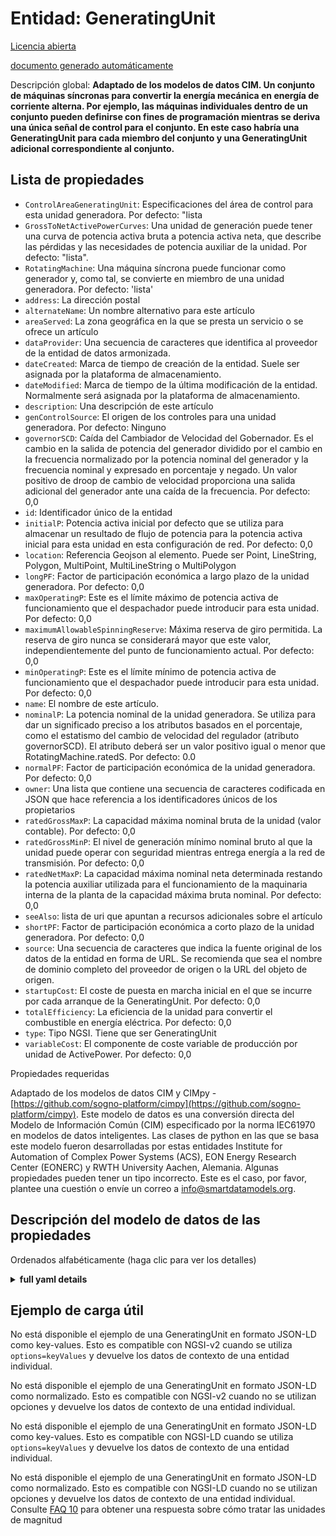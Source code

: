 Entidad: GeneratingUnit  
=======================  
[Licencia abierta](https://github.com/smart-data-models//dataModel.EnergyCIM/blob/master/GeneratingUnit/LICENSE.md)  
[documento generado automáticamente](https://docs.google.com/presentation/d/e/2PACX-1vTs-Ng5dIAwkg91oTTUdt8ua7woBXhPnwavZ0FxgR8BsAI_Ek3C5q97Nd94HS8KhP-r_quD4H0fgyt3/pub?start=false&loop=false&delayms=3000#slide=id.gb715ace035_0_60)  
Descripción global: **Adaptado de los modelos de datos CIM. Un conjunto de máquinas síncronas para convertir la energía mecánica en energía de corriente alterna. Por ejemplo, las máquinas individuales dentro de un conjunto pueden definirse con fines de programación mientras se deriva una única señal de control para el conjunto. En este caso habría una GeneratingUnit para cada miembro del conjunto y una GeneratingUnit adicional correspondiente al conjunto.**  

## Lista de propiedades  

- `ControlAreaGeneratingUnit`: Especificaciones del área de control para esta unidad generadora. Por defecto: "lista  - `GrossToNetActivePowerCurves`: Una unidad de generación puede tener una curva de potencia activa bruta a potencia activa neta, que describe las pérdidas y las necesidades de potencia auxiliar de la unidad. Por defecto: "lista".  - `RotatingMachine`: Una máquina síncrona puede funcionar como generador y, como tal, se convierte en miembro de una unidad generadora. Por defecto: 'lista'  - `address`: La dirección postal  - `alternateName`: Un nombre alternativo para este artículo  - `areaServed`: La zona geográfica en la que se presta un servicio o se ofrece un artículo  - `dataProvider`: Una secuencia de caracteres que identifica al proveedor de la entidad de datos armonizada.  - `dateCreated`: Marca de tiempo de creación de la entidad. Suele ser asignada por la plataforma de almacenamiento.  - `dateModified`: Marca de tiempo de la última modificación de la entidad. Normalmente será asignada por la plataforma de almacenamiento.  - `description`: Una descripción de este artículo  - `genControlSource`: El origen de los controles para una unidad generadora. Por defecto: Ninguno  - `governorSCD`: Caída del Cambiador de Velocidad del Gobernador.   Es el cambio en la salida de potencia del generador dividido por el cambio en la frecuencia normalizado por la potencia nominal del generador y la frecuencia nominal y expresado en porcentaje y negado. Un valor positivo de droop de cambio de velocidad proporciona una salida adicional del generador ante una caída de la frecuencia. Por defecto: 0,0  - `id`: Identificador único de la entidad  - `initialP`: Potencia activa inicial por defecto que se utiliza para almacenar un resultado de flujo de potencia para la potencia activa inicial para esta unidad en esta configuración de red. Por defecto: 0,0  - `location`: Referencia Geojson al elemento. Puede ser Point, LineString, Polygon, MultiPoint, MultiLineString o MultiPolygon  - `longPF`: Factor de participación económica a largo plazo de la unidad generadora. Por defecto: 0,0  - `maxOperatingP`: Este es el límite máximo de potencia activa de funcionamiento que el despachador puede introducir para esta unidad. Por defecto: 0,0  - `maximumAllowableSpinningReserve`: Máxima reserva de giro permitida. La reserva de giro nunca se considerará mayor que este valor, independientemente del punto de funcionamiento actual. Por defecto: 0,0  - `minOperatingP`: Este es el límite mínimo de potencia activa de funcionamiento que el despachador puede introducir para esta unidad. Por defecto: 0,0  - `name`: El nombre de este artículo.  - `nominalP`: La potencia nominal de la unidad generadora.  Se utiliza para dar un significado preciso a los atributos basados en el porcentaje, como el estatismo del cambio de velocidad del regulador (atributo governorSCD). El atributo deberá ser un valor positivo igual o menor que RotatingMachine.ratedS. Por defecto: 0.0  - `normalPF`: Factor de participación económica de la unidad generadora. Por defecto: 0,0  - `owner`: Una lista que contiene una secuencia de caracteres codificada en JSON que hace referencia a los identificadores únicos de los propietarios  - `ratedGrossMaxP`: La capacidad máxima nominal bruta de la unidad (valor contable). Por defecto: 0,0  - `ratedGrossMinP`: El nivel de generación mínimo nominal bruto al que la unidad puede operar con seguridad mientras entrega energía a la red de transmisión. Por defecto: 0,0  - `ratedNetMaxP`: La capacidad máxima nominal neta determinada restando la potencia auxiliar utilizada para el funcionamiento de la maquinaria interna de la planta de la capacidad máxima bruta nominal. Por defecto: 0,0  - `seeAlso`: lista de uri que apuntan a recursos adicionales sobre el artículo  - `shortPF`: Factor de participación económica a corto plazo de la unidad generadora. Por defecto: 0,0  - `source`: Una secuencia de caracteres que indica la fuente original de los datos de la entidad en forma de URL. Se recomienda que sea el nombre de dominio completo del proveedor de origen o la URL del objeto de origen.  - `startupCost`: El coste de puesta en marcha inicial en el que se incurre por cada arranque de la GeneratingUnit. Por defecto: 0,0  - `totalEfficiency`: La eficiencia de la unidad para convertir el combustible en energía eléctrica. Por defecto: 0,0  - `type`: Tipo NGSI. Tiene que ser GeneratingUnit  - `variableCost`: El componente de coste variable de producción por unidad de ActivePower. Por defecto: 0,0    
Propiedades requeridas  
Adaptado de los modelos de datos CIM y CIMpy - [https://github.com/sogno-platform/cimpy](https://github.com/sogno-platform/cimpy). Este modelo de datos es una conversión directa del Modelo de Información Común (CIM) especificado por la norma IEC61970 en modelos de datos inteligentes. Las clases de python en las que se basa este modelo fueron desarrolladas por estas entidades Institute for Automation of Complex Power Systems (ACS), EON Energy Research Center (EONERC) y RWTH University Aachen, Alemania. Algunas propiedades pueden tener un tipo incorrecto. Este es el caso, por favor, plantee una cuestión o envíe un correo a info@smartdatamodels.org.  
## Descripción del modelo de datos de las propiedades  
Ordenados alfabéticamente (haga clic para ver los detalles)  
<details><summary><strong>full yaml details</strong></summary>    
```yaml  
GeneratingUnit:    
  description: 'Adapted from CIM data models. A single or set of synchronous machines for converting mechanical power into alternating-current power. For example, individual machines within a set may be defined for scheduling purposes while a single control signal is derived for the set. In this case there would be a GeneratingUnit for each member of the set and an additional GeneratingUnit corresponding to the set.'    
  properties:    
    ControlAreaGeneratingUnit:    
      description: 'ControlArea specifications for this generating unit. Default: ''list'''    
      type: number    
      x-ngsi:    
        model: https://schema.org/Number    
    GrossToNetActivePowerCurves:    
      description: 'A generating unit may have a gross active power to net active power curve, describing the losses and auxiliary power requirements of the unit. Default: ''list'''    
      type: number    
      x-ngsi:    
        model: https://schema.org/Number    
    RotatingMachine:    
      description: 'A synchronous machine may operate as a generator and as such becomes a member of a generating unit. Default: ''list'''    
      type: number    
      x-ngsi:    
        model: https://schema.org/Number    
    address:    
      description: 'The mailing address'    
      properties:    
        addressCountry:    
          description: 'Property. The country. For example, Spain. Model:''https://schema.org/addressCountry'''    
          type: string    
        addressLocality:    
          description: 'Property. The locality in which the street address is, and which is in the region. Model:''https://schema.org/addressLocality'''    
          type: string    
        addressRegion:    
          description: 'Property. The region in which the locality is, and which is in the country. Model:''https://schema.org/addressRegion'''    
          type: string    
        postOfficeBoxNumber:    
          description: 'Property. The post office box number for PO box addresses. For example, 03578. Model:''https://schema.org/postOfficeBoxNumber'''    
          type: string    
        postalCode:    
          description: 'Property. The postal code. For example, 24004. Model:''https://schema.org/https://schema.org/postalCode'''    
          type: string    
        streetAddress:    
          description: 'Property. The street address. Model:''https://schema.org/streetAddress'''    
          type: string    
      type: Property    
      x-ngsi:    
        model: https://schema.org/address    
    alternateName:    
      description: 'An alternative name for this item'    
      type: Property    
    areaServed:    
      description: 'The geographic area where a service or offered item is provided'    
      type: Property    
      x-ngsi:    
        model: https://schema.org/Text    
    dataProvider:    
      description: 'A sequence of characters identifying the provider of the harmonised data entity.'    
      type: Property    
    dateCreated:    
      description: 'Entity creation timestamp. This will usually be allocated by the storage platform.'    
      format: date-time    
      type: Property    
    dateModified:    
      description: 'Timestamp of the last modification of the entity. This will usually be allocated by the storage platform.'    
      format: date-time    
      type: Property    
    description:    
      description: 'A description of this item'    
      type: Property    
    genControlSource:    
      description: 'The source of controls for a generating unit. Default: None'    
      type: number    
      x-ngsi:    
        model: https://schema.org/Number    
    governorSCD:    
      description: 'Governor Speed Changer Droop.   This is the change in generator power output divided by the change in frequency normalized by the nominal power of the generator and the nominal frequency and expressed in percent and negated. A positive value of speed change droop provides additional generator output upon a drop in frequency. Default: 0.0'    
      type: number    
      x-ngsi:    
        model: https://schema.org/Number    
    id:    
      anyOf: &generatingunit_-_properties_-_owner_-_items_-_anyof    
        - description: 'Property. Identifier format of any NGSI entity'    
          maxLength: 256    
          minLength: 1    
          pattern: ^[\w\-\.\{\}\$\+\*\[\]`|~^@!,:\\]+$    
          type: string    
        - description: 'Property. Identifier format of any NGSI entity'    
          format: uri    
          type: string    
      description: 'Unique identifier of the entity'    
      type: Property    
    initialP:    
      description: 'Default initial active power  which is used to store a powerflow result for the initial active power for this unit in this network configuration. Default: 0.0'    
      type: number    
      x-ngsi:    
        model: https://schema.org/Number    
    location:    
      description: 'Geojson reference to the item. It can be Point, LineString, Polygon, MultiPoint, MultiLineString or MultiPolygon'    
      oneOf:    
        - description: 'Geoproperty. Geojson reference to the item. Point'    
          properties:    
            bbox:    
              items:    
                type: number    
              minItems: 4    
              type: array    
            coordinates:    
              items:    
                type: number    
              minItems: 2    
              type: array    
            type:    
              enum:    
                - Point    
              type: string    
          required:    
            - type    
            - coordinates    
          title: 'GeoJSON Point'    
          type: object    
        - description: 'Geoproperty. Geojson reference to the item. LineString'    
          properties:    
            bbox:    
              items:    
                type: number    
              minItems: 4    
              type: array    
            coordinates:    
              items:    
                items:    
                  type: number    
                minItems: 2    
                type: array    
              minItems: 2    
              type: array    
            type:    
              enum:    
                - LineString    
              type: string    
          required:    
            - type    
            - coordinates    
          title: 'GeoJSON LineString'    
          type: object    
        - description: 'Geoproperty. Geojson reference to the item. Polygon'    
          properties:    
            bbox:    
              items:    
                type: number    
              minItems: 4    
              type: array    
            coordinates:    
              items:    
                items:    
                  items:    
                    type: number    
                  minItems: 2    
                  type: array    
                minItems: 4    
                type: array    
              type: array    
            type:    
              enum:    
                - Polygon    
              type: string    
          required:    
            - type    
            - coordinates    
          title: 'GeoJSON Polygon'    
          type: object    
        - description: 'Geoproperty. Geojson reference to the item. MultiPoint'    
          properties:    
            bbox:    
              items:    
                type: number    
              minItems: 4    
              type: array    
            coordinates:    
              items:    
                items:    
                  type: number    
                minItems: 2    
                type: array    
              type: array    
            type:    
              enum:    
                - MultiPoint    
              type: string    
          required:    
            - type    
            - coordinates    
          title: 'GeoJSON MultiPoint'    
          type: object    
        - description: 'Geoproperty. Geojson reference to the item. MultiLineString'    
          properties:    
            bbox:    
              items:    
                type: number    
              minItems: 4    
              type: array    
            coordinates:    
              items:    
                items:    
                  items:    
                    type: number    
                  minItems: 2    
                  type: array    
                minItems: 2    
                type: array    
              type: array    
            type:    
              enum:    
                - MultiLineString    
              type: string    
          required:    
            - type    
            - coordinates    
          title: 'GeoJSON MultiLineString'    
          type: object    
        - description: 'Geoproperty. Geojson reference to the item. MultiLineString'    
          properties:    
            bbox:    
              items:    
                type: number    
              minItems: 4    
              type: array    
            coordinates:    
              items:    
                items:    
                  items:    
                    items:    
                      type: number    
                    minItems: 2    
                    type: array    
                  minItems: 4    
                  type: array    
                type: array    
              type: array    
            type:    
              enum:    
                - MultiPolygon    
              type: string    
          required:    
            - type    
            - coordinates    
          title: 'GeoJSON MultiPolygon'    
          type: object    
      type: Geoproperty    
    longPF:    
      description: 'Generating unit long term economic participation factor. Default: 0.0'    
      type: number    
      x-ngsi:    
        model: https://schema.org/Number    
    maxOperatingP:    
      description: 'This is the maximum operating active power limit the dispatcher can enter for this unit. Default: 0.0'    
      type: number    
      x-ngsi:    
        model: https://schema.org/Number    
    maximumAllowableSpinningReserve:    
      description: 'Maximum allowable spinning reserve. Spinning reserve will never be considered greater than this value regardless of the current operating point. Default: 0.0'    
      type: number    
      x-ngsi:    
        model: https://schema.org/Number    
    minOperatingP:    
      description: 'This is the minimum operating active power limit the dispatcher can enter for this unit. Default: 0.0'    
      type: number    
      x-ngsi:    
        model: https://schema.org/Number    
    name:    
      description: 'The name of this item.'    
      type: Property    
    nominalP:    
      description: 'The nominal power of the generating unit.  Used to give precise meaning to percentage based attributes such as the governor speed change droop (governorSCD attribute). The attribute shall be a positive value equal or less than RotatingMachine.ratedS. Default: 0.0'    
      type: number    
      x-ngsi:    
        model: https://schema.org/Number    
    normalPF:    
      description: 'Generating unit economic participation factor. Default: 0.0'    
      type: number    
      x-ngsi:    
        model: https://schema.org/Number    
    owner:    
      description: 'A List containing a JSON encoded sequence of characters referencing the unique Ids of the owner(s)'    
      items:    
        anyOf: *generatingunit_-_properties_-_owner_-_items_-_anyof    
        description: 'Property. Unique identifier of the entity'    
      type: Property    
    ratedGrossMaxP:    
      description: 'The unit`s gross rated maximum capacity (book value). Default: 0.0'    
      type: number    
      x-ngsi:    
        model: https://schema.org/Number    
    ratedGrossMinP:    
      description: 'The gross rated minimum generation level which the unit can safely operate at while delivering power to the transmission grid. Default: 0.0'    
      type: number    
      x-ngsi:    
        model: https://schema.org/Number    
    ratedNetMaxP:    
      description: 'The net rated maximum capacity determined by subtracting the auxiliary power used to operate the internal plant machinery from the rated gross maximum capacity. Default: 0.0'    
      type: number    
      x-ngsi:    
        model: https://schema.org/Number    
    seeAlso:    
      description: 'list of uri pointing to additional resources about the item'    
      oneOf:    
        - items:    
            format: uri    
            type: string    
          minItems: 1    
          type: array    
        - format: uri    
          type: string    
      type: Property    
    shortPF:    
      description: 'Generating unit short term economic participation factor. Default: 0.0'    
      type: number    
      x-ngsi:    
        model: https://schema.org/Number    
    source:    
      description: 'A sequence of characters giving the original source of the entity data as a URL. Recommended to be the fully qualified domain name of the source provider, or the URL to the source object.'    
      type: Property    
    startupCost:    
      description: 'The initial startup cost incurred for each start of the GeneratingUnit. Default: 0.0'    
      type: number    
      x-ngsi:    
        model: https://schema.org/Number    
    totalEfficiency:    
      description: 'The efficiency of the unit in converting the fuel into electrical energy. Default: 0.0'    
      type: number    
      x-ngsi:    
        model: https://schema.org/Number    
    type:    
      description: 'NGSI type. It has to be GeneratingUnit'    
      enum:    
        - GeneratingUnit    
      type: Property    
    variableCost:    
      description: 'The variable cost component of production per unit of ActivePower. Default: 0.0'    
      type: number    
      x-ngsi:    
        model: https://schema.org/Number    
  required: []    
  type: object    
```  
</details>    
## Ejemplo de carga útil  
No está disponible el ejemplo de una GeneratingUnit en formato JSON-LD como key-values. Esto es compatible con NGSI-v2 cuando se utiliza `options=keyValues` y devuelve los datos de contexto de una entidad individual.  
No está disponible el ejemplo de una GeneratingUnit en formato JSON-LD como normalizado. Esto es compatible con NGSI-v2 cuando no se utilizan opciones y devuelve los datos de contexto de una entidad individual.  
No está disponible el ejemplo de una GeneratingUnit en formato JSON-LD como key-values. Esto es compatible con NGSI-LD cuando se utiliza `options=keyValues` y devuelve los datos de contexto de una entidad individual.  
No está disponible el ejemplo de una GeneratingUnit en formato JSON-LD como normalizado. Esto es compatible con NGSI-LD cuando no se utilizan opciones y devuelve los datos de contexto de una entidad individual.  
Consulte [FAQ 10](https://smartdatamodels.org/index.php/faqs/) para obtener una respuesta sobre cómo tratar las unidades de magnitud